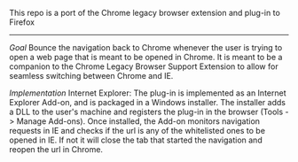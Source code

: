 This repo is a port of the Chrome legacy browser extension and plug-in to Firefox

---

*Goal*
Bounce the navigation back to Chrome whenever the user is trying to open a web
page that is meant to be opened in Chrome. It is meant to be a companion to the
Chrome Legacy Browser Support Extension to allow for seamless switching between
Chrome and IE.


*Implementation*
Internet Explorer:
The plug-in is implemented as an Internet Explorer Add-on, and is packaged in a
Windows installer. The installer adds a DLL to the user's machine and registers
the plug-in in the browser (Tools -> Manage Add-ons). Once installed, the Add-on
monitors navigation requests in IE and checks if the url is any of the
whitelisted ones to be opened in IE. If not it will close the tab that started
the navigation and reopen the url in Chrome.
